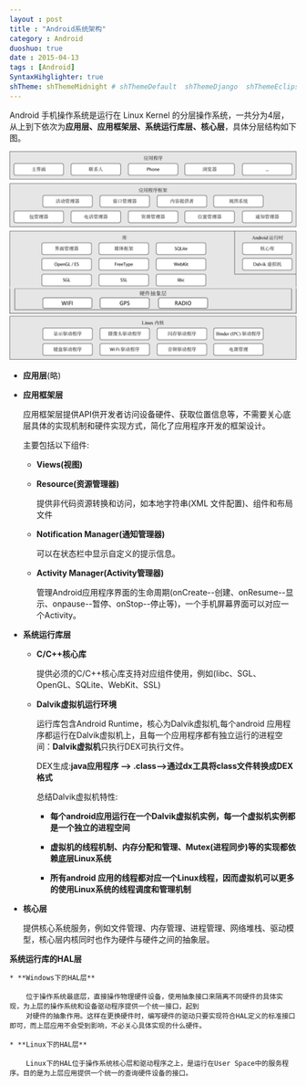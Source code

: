 ```yaml
---
layout : post
title : "Android系统架构"
category : Android
duoshuo: true
date : 2015-04-13
tags : [Android]
SyntaxHihglighter: true
shTheme: shThemeMidnight # shThemeDefault  shThemeDjango  shThemeEclipse  shThemeEmacs  shThemeFadeToGrey  shThemeMidnight  shThemeRDark
---
```


Android 手机操作系统是运行在 Linux Kernel 的分层操作系统，一共分为4层，从上到下依次为**应用层、应用框架层、系统运行库层、核心层**，具体分层结构如下图。

![android_system_frame](/res/img/blog/2015/04/13/android_system_frame.png) 

<!-- more -->

* **应用层**(略)

* **应用框架层**

	应用框架层提供API供开发者访问设备硬件、获取位置信息等，不需要关心底层具体的实现机制和硬件实现方式，简化了应用程序开发的框架设计。
	
	主要包括以下组件:
	
	+ **Views(视图)**
	
	+ **Resource(资源管理器)**
		
		提供非代码资源转换和访问，如本地字符串(XML 文件配置)、组件和布局文件
	
	+ **Notification Manager(通知管理器)**
	
		可以在状态栏中显示自定义的提示信息。
	
	+ **Activity Manager(Activity管理器)**
	
		管理Android应用程序界面的生命周期(onCreate--创建、onResume--显示、onpause--暂停、onStop--停止等)，一个手机屏幕界面可以对应一个Activity。
	
* **系统运行库层**
	
	+ **C/C++核心库**
	
		提供必须的C/C++核心库支持对应组件使用，例如(libc、SGL、OpenGL、SQLite、WebKit、SSL)
		
	+ **Dalvik虚拟机运行环境**
	
		运行库包含Android Runtime，核心为Dalvik虚拟机,每个android 应用程序都运行在Dalvik虚拟机上，且每一个应用程序都有独立运行的进程空间：**Dalvik虚拟机**只执行DEX可执行文件。
		
		DEX生成:**java应用程序 --> .class-->通过dx工具将class文件转换成DEX格式**
		
		总结Dalvik虚拟机特性:
		
		- **每个android应用运行在一个Dalvik虚拟机实例，每一个虚拟机实例都是一个独立的进程空间**
		
		- **虚拟机的线程机制、内存分配和管理、Mutex(进程同步)等的实现都依赖底层Linux系统**
		
		- **所有android 应用的线程都对应一个Linux线程，因而虚拟机可以更多的使用Linux系统的线程调度和管理机制**

* **核心层**

	提供核心系统服务，例如文件管理、内存管理、进程管理、网络堆栈、驱动模型，核心层内核同时也作为硬件与硬件之间的抽象层。
	
**系统运行库的HAL层**

	* **Windows下的HAL层**
	
		位于操作系统最底层，直接操作物理硬件设备，使用抽象接口来隔离不同硬件的具体实现，为上层的操作系统和设备驱动程序提供一个统一接口，起到
		对硬件的抽象作用。这样在更换硬件时，编写硬件的驱动只要实现符合HAL定义的标准接口即可，而上层应用不会受到影响，不必关心具体实现的什么硬件。
	
	* **Linux下的HAL层**

		Linux下的HAL位于操作系统核心层和驱动程序之上，是运行在User Space中的服务程序。目的是为上层应用提供一个统一的查询硬件设备的接口。